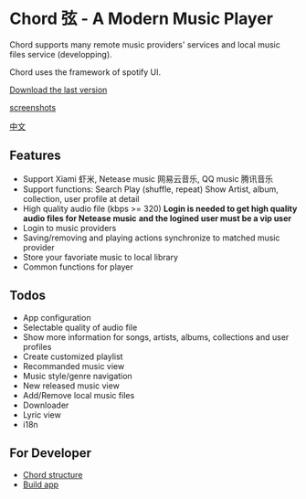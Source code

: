 # Chord 弦 - A Modern Music Player

Chord supports many remote music providers' services and local music files service (developping).

Chord uses the framework of spotify UI.

[Download the last version](https://github.com/PeterDing/chord/releases)

[screenshots](docs/screenshots.md)

[中文](README_ZH.md)

## Features

* Support Xiami 虾米, Netease music 网易云音乐, QQ music 腾讯音乐
* Support functions:
  Search
  Play (shuffle, repeat)
  Show Artist, album, collection, user profile at detail
* High quality audio file (kbps >= 320)
  **Login is needed to get high quality audio files for Netease music**
  **and the logined user must be a vip user**
* Login to music providers
* Saving/removing and playing actions synchronize to matched music provider
* Store your favoriate music to local library
* Common functions for player

## Todos

- App configuration
- Selectable quality of audio file
- Show more information for songs, artists, albums, collections and user profiles
- Create customized playlist
- Recommanded music view
- Music style/genre navigation
- New released music view
- Add/Remove local music files
- Downloader
- Lyric view
- i18n

## For Developer

- [Chord structure](docs/chord.md)
- [Build app](docs/build.md)
